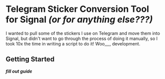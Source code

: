 # Telegram Sticker Conversion Tool for Signal *(or for anything else???)*

I wanted to pull some of the stickers I use on Telegram and move them into Signal, but didn't want to go through the process of doing it manually, so I took 10x the time in writing a script to do it! Woo,,,,, development.

## Getting Started

***fill out guide***